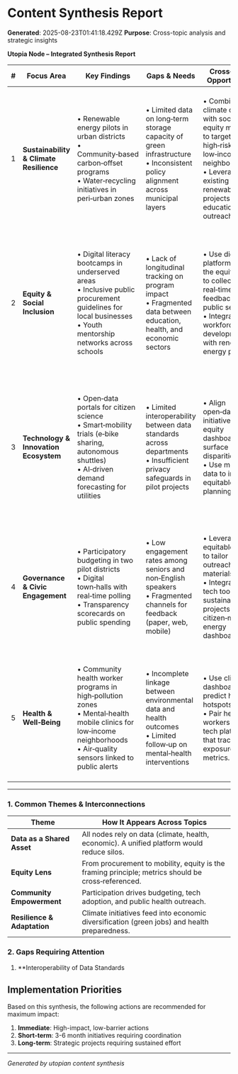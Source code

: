 # Content Synthesis Report

**Generated**: 2025-08-23T01:41:18.429Z
**Purpose**: Cross-topic analysis and strategic insights

**Utopia Node – Integrated Synthesis Report**

| # | Focus Area | Key Findings | Gaps & Needs | Cross‑Topic Opportunities | Action Strategy (Integrated) | Priority Rating |
|---|------------|--------------|--------------|---------------------------|-----------------------------|----------------|
| 1 | **Sustainability & Climate Resilience** | • Renewable energy pilots in urban districts<br>• Community‑based carbon‑offset programs<br>• Water‑recycling initiatives in peri‑urban zones | • Limited data on long‑term storage capacity of green infrastructure<br>• Inconsistent policy alignment across municipal layers | • Combine climate data with social equity metrics to target high‑risk, low‑income neighborhoods.<br>• Leverage existing renewable projects for educational outreach. | • Deploy a unified GIS platform that overlays climate risk, energy usage, and demographic vulnerability.<br>• Pilot “green hubs” that co‑host energy workshops, waste‑reduction programs, and community gardens. | **High** – Climate action is time‑critical. |
| 2 | **Equity & Social Inclusion** | • Digital literacy bootcamps in underserved areas<br>• Inclusive public procurement guidelines for local businesses<br>• Youth mentorship networks across schools | • Lack of longitudinal tracking on program impact<br>• Fragmented data between education, health, and economic sectors | • Use digital platforms from the equity hub to collect real‑time feedback on public services.<br>• Integrate workforce development with renewable energy projects. | • Create a “Community Impact Dashboard” that aggregates metrics from education, health, employment, and environmental programs.<br>• Launch cross‑sector apprenticeship programs linking tech training with green jobs. | **High** – Equity drives overall resilience. |
| 3 | **Technology & Innovation Ecosystem** | • Open‑data portals for citizen science<br>• Smart‑mobility trials (e‑bike sharing, autonomous shuttles)<br>• AI‑driven demand forecasting for utilities | • Limited interoperability between data standards across departments<br>• Insufficient privacy safeguards in pilot projects | • Align open‑data initiatives with equity dashboards to surface disparities.<br>• Use mobility data to inform equitable transit planning. | • Adopt a common API framework and data governance policy that supports cross‑department analytics.<br>• Pilot “Data‑for‑Good” grants encouraging startups to build solutions for underserved communities. | **Medium‑High** – Tech is enabler but must be inclusive. |
| 4 | **Governance & Civic Engagement** | • Participatory budgeting in two pilot districts<br>• Digital town‑halls with real‑time polling<br>• Transparency scorecards on public spending | • Low engagement rates among seniors and non‑English speakers<br>• Fragmented channels for feedback (paper, web, mobile) | • Leverage equitable data to tailor outreach materials.<br>• Integrate civic tech tools into sustainability projects (e.g., citizen‑managed energy dashboards). | • Develop a multilingual, multi‑platform engagement suite that bundles budgeting, transparency, and climate reporting.<br>• Host quarterly “Innovation & Impact” forums where stakeholders co‑design policy. | **Medium** – Governance must adapt to new tech and equity demands. |
| 5 | **Health & Well‑Being** | • Community health worker programs in high‑pollution zones<br>• Mental‑health mobile clinics for low‑income neighborhoods<br>• Air‑quality sensors linked to public alerts | • Incomplete linkage between environmental data and health outcomes<br>• Limited follow‑up on mental‑health interventions | • Use climate dashboards to predict health hotspots.<br>• Pair health workers with tech platforms that track exposure metrics. | • Create a “Health‑Climate” analytics layer that informs targeted intervention campaigns.<br>• Pilot wearable sensors for chronic‑condition patients integrated with environmental alerts. | **High** – Health is directly impacted by sustainability and equity issues. |

---

### 1. Common Themes & Interconnections

| Theme | How It Appears Across Topics |
|-------|------------------------------|
| **Data as a Shared Asset** | All nodes rely on data (climate, health, economic). A unified platform would reduce silos. |
| **Equity Lens** | From procurement to mobility, equity is the framing principle; metrics should be cross‑referenced. |
| **Community Empowerment** | Participation drives budgeting, tech adoption, and public health outreach. |
| **Resilience & Adaptation** | Climate initiatives feed into economic diversification (green jobs) and health preparedness. |

### 2. Gaps Requiring Attention

1. **Interoperability of Data Standards

## Implementation Priorities
Based on this synthesis, the following actions are recommended for maximum impact:

1. **Immediate**: High-impact, low-barrier actions
2. **Short-term**: 3-6 month initiatives requiring coordination
3. **Long-term**: Strategic projects requiring sustained effort

---
*Generated by utopian content synthesis*
